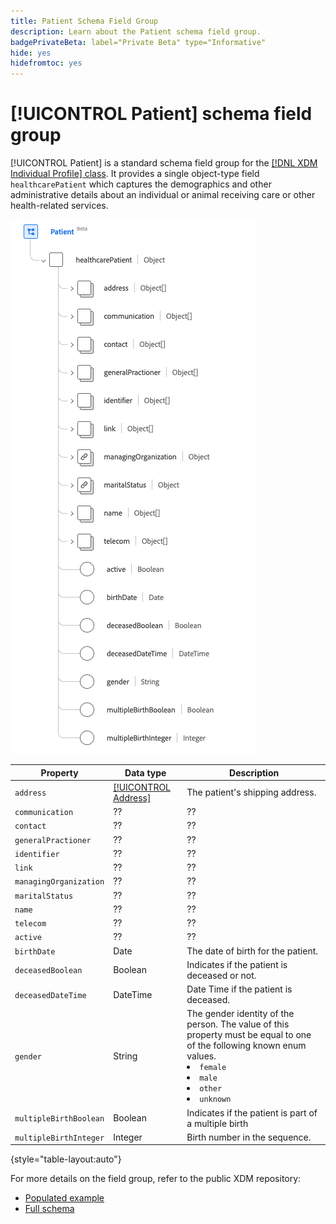 ```yaml
---
title: Patient Schema Field Group
description: Learn about the Patient schema field group.
badgePrivateBeta: label="Private Beta" type="Informative"
hide: yes
hidefromtoc: yes
---
```

# [!UICONTROL Patient] schema field group

[!UICONTROL Patient] is a standard schema field group for the [[!DNL XDM Individual Profile] class](../../classes/individual-profile.md). It provides a single object-type field `healthcarePatient` which captures the demographics and other administrative details about an individual or animal receiving care or other health-related services.

![Field group structure](../../images/field-groups/patient.png)

| Property | Data type | Description |
| --- | --- | --- |
| `address` | [[!UICONTROL Address]](../../data-types/address.md) | The patient's shipping address. |
| `communication`| ?? | ?? |
| `contact` | ?? | ?? |
| `generalPractioner` | ?? | ??|
| `identifier` | ?? | ?? |
| `link` | ?? | ?? |
| `managingOrganization` | ?? | ?? |
| `maritalStatus` | ?? | ?? |
| `name` | ?? | ?? |
| `telecom` | ?? | ?? |
| `active` | ?? | ?? |
| `birthDate` | Date | The date of birth for the patient. |
| `deceasedBoolean` | Boolean | Indicates if the patient is deceased or not. |
| `deceasedDateTime` | DateTime | Date Time if the patient is deceased. |
| `gender` | String | The gender identity of the person. The value of this property must be equal to one of the following known enum values. <li> `female` </li> <li> `male` </li> <li> `other` </li> <li> `unknown`</li> |
| `multipleBirthBoolean` | Boolean | Indicates if the patient is part of a multiple birth|
| `multipleBirthInteger` | Integer | Birth number in the sequence. |

{style="table-layout:auto"}

For more details on the field group, refer to the public XDM repository:

* [Populated example](https://github.com/adobe/xdm/blob/master/extensions/industry/healthcare/fhir/fieldgroups/patient.example.1.json)
* [Full schema](https://github.com/adobe/xdm/blob/master/extensions/industry/healthcare/fhir/fieldgroups/patient.schema.json)
